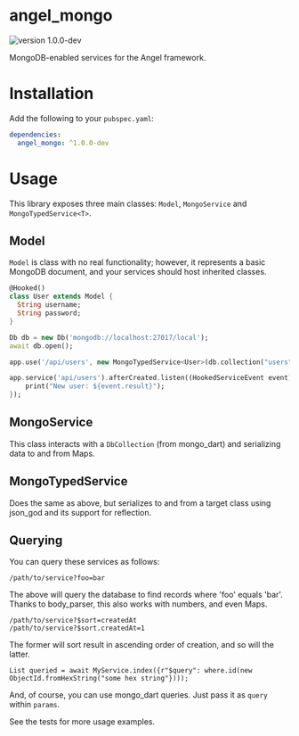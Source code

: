 # angel_mongo

![version 1.0.0-dev](https://img.shields.io/badge/version-1.0.0--dev-red.svg)

MongoDB-enabled services for the Angel framework.

# Installation
Add the following to your `pubspec.yaml`:

```yaml
dependencies:
  angel_mongo: ^1.0.0-dev
```

# Usage
This library exposes three main classes: `Model`, `MongoService` and `MongoTypedService<T>`.

## Model
`Model` is class with no real functionality; however, it represents a basic MongoDB document, and your services should host inherited classes.

```dart
@Hooked()
class User extends Model {
  String username;
  String password;
}

Db db = new Db('mongodb://localhost:27017/local');
await db.open();

app.use('/api/users', new MongoTypedService<User>(db.collection("users")));

app.service('api/users').afterCreated.listen((HookedServiceEvent event) {
	print("New user: ${event.result}");
});
```

## MongoService
This class interacts with a `DbCollection` (from mongo_dart) and serializing data to and from Maps.

## MongoTypedService<T>
Does the same as above, but serializes to and from a target class using json_god and its support for reflection.

## Querying
You can query these services as follows:

    /path/to/service?foo=bar

The above will query the database to find records where 'foo' equals 'bar'. Thanks to body_parser, this
also works with numbers, and even Maps.

	/path/to/service?$sort=createdAt
	/path/to/service?$sort.createdAt=1

The former will sort result in ascending order of creation, and so will the latter. 

    List queried = await MyService.index({r"$query": where.id(new ObjectId.fromHexString("some hex string"})));

And, of course, you can use mongo_dart queries. Just pass it as `query` within `params`.

See the tests for more usage examples.
